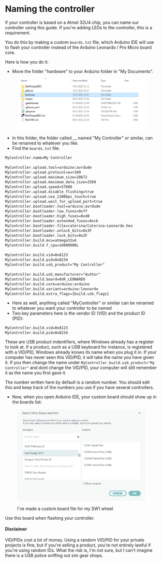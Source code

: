 # Naming the controller

If your controller is based on a Atmel 32U4 chip, you can name our controller using this guide. If you're adding LEDs to the controller, this is a requirement.&#x20;

You do this by making a custom `boards.txt` file, which Arduino IDE will use to flash your controller instead of the Arduino Leonardo / Pro Micro board core.&#x20;

Here is how you do it:

* Move the folder "hardware" to your Arduino folder in "My Documents".&#x20;

<figure><img src="../.gitbook/assets/image (1) (5).png" alt=""><figcaption></figcaption></figure>

* In this folder, the folder called __ named "My Controller" or similar, can be renamed to whatever you like.&#x20;
* Find the `boards.txt` file:

```
MyController.name=My Controller
        
MyController.upload.tool=arduino:avrdude
MyController.upload.protocol=avr109
MyController.upload.maximum_size=28672
MyController.upload.maximum_data_size=2560
MyController.upload.speed=57600
MyController.upload.disable_flushing=true
MyController.upload.use_1200bps_touch=true
MyController.upload.wait_for_upload_port=true
MyController.bootloader.tool=arduino:avrdude
MyController.bootloader.low_fuses=0xff
MyController.bootloader.high_fuses=0xd8
MyController.bootloader.extended_fuses=0xcb
MyController.bootloader.file=caterina/Caterina-Leonardo.hex
MyController.bootloader.unlock_bits=0x3F
MyController.bootloader.lock_bits=0x2F     
MyController.build.mcu=atmega32u4
MyController.build.f_cpu=16000000L

MyController.build.vid=0x8123
MyController.build.pid=0x8234
MyController.build.usb_product="My Controller"

MyController.build.usb_manufacturer="Author"
MyController.build.board=AVR_LEONARDO
MyController.build.core=arduino:arduino
MyController.build.variant=arduino:leonardo
MyController.build.extra_flags={build.usb_flags}
```

* Here as well, anything called "MyController" or similar can be renamed to whatever you want your controller to be named
* Two key parameters here is the vendor ID (VID) and the product ID (PID):

```
MyController.build.vid=0x8123
MyController.build.pid=0x8234
```

These are USB product indentifiers, where Windows already has a register to look at. If a product, such as a USB keyboard for instance, is registered with a VID/PID, Windows already knows its name when you plug it in. If your computer has never seen this VID/PID, it will take the name you have given it. If you then change the name under `MyController.build.usb_product="My Controller"` and dont change the VID/PID, your computer will still remember it as the name you first gave it.&#x20;

The number written here by default is a random number. You should edit this and keep track of the numbers you use if you have several controllers.&#x20;

* Now, when you open Arduino IDE, your custom board should show up in the boards list:

<figure><img src="../.gitbook/assets/image (9).png" alt=""><figcaption><p>I've made a custom board file for my SW1 wheel</p></figcaption></figure>

Use this board when flashing your controller.

#### Disclaimer

VID/PIDs cost a lot of money. Using a random VID/PID for your private projects is fine, but if you're selling a product, you're not entirely lawful if you're using random IDs. What the risk is, I'm not sure, but I can't imagine there is a USB police sniffing out sim gear shops.&#x20;


